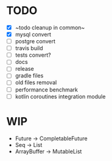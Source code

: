 # TODO

- [X] ~todo cleanup in common~
- [X] mysql convert
- [ ] postgre convert
- [ ] travis build
- [ ] tests convert?
- [ ] docs
- [ ] release
- [ ] gradle files
- [ ] old files removal
- [ ] performance benchmark
- [ ] kotlin coroutines integration module

# WIP

* Future -> CompletableFuture
* Seq -> List
* ArrayBuffer -> MutableList
